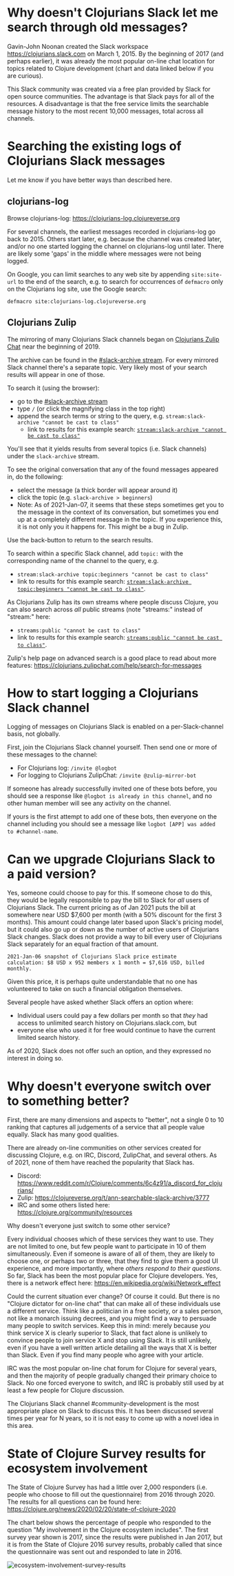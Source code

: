 # Why doesn't Clojurians Slack let me search through old messages?

Gavin-John Noonan created the Slack workspace
https://clojurians.slack.com on March 1, 2015.  By the beginning of
2017 (and perhaps earlier), it was already the most popular on-line
chat location for topics related to Clojure development (chart and
data linked below if you are curious).

This Slack community was created via a free plan provided by Slack for
open source communities.  The advantage is that Slack pays for all of
the resources.  A disadvantage is that the free service limits the
searchable message history to the most recent 10,000 messages, total
across all channels.


# Searching the existing logs of Clojurians Slack messages

Let me know if you have better ways than described here.

## clojurians-log

Browse clojurians-log: https://clojurians-log.clojureverse.org

For several channels, the earliest messages recorded in clojurians-log
go back to 2015.  Others start later, e.g. because the channel was
created later, and/or no one started logging the channel on
clojurians-log until later.  There are likely some 'gaps' in the
middle where messages were not being logged.

On Google, you can limit searches to any web site by appending
`site:site-url` to the end of the search, e.g. to search for
occurrences of `defmacro` only on the Clojurians log site, use the
Google search:

```
defmacro site:clojurians-log.clojureverse.org
```

## Clojurians Zulip

The mirroring of many Clojurians Slack channels began on [Clojurians
Zulip Chat](https://clojurians.zulipchat.com/) near the beginning of 2019.

The archive can be found in the [#slack-archive
stream](https://clojurians.zulipchat.com/#narrow/stream/180378-slack-archive).
For every mirrored Slack channel there's a separate topic. Very likely
most of your search results will appear in one of those.

To search it (using the browser):
- go to the [#slack-archive stream](https://clojurians.zulipchat.com/#narrow/stream/180378-slack-archive)
- type `/` (or click the magnifying class in the top right)
- append the search terms or string to the query,
  e.g. `stream:slack-archive "cannot be cast to class"`
  - link to results for this example search: [`stream:slack-archive "cannot be cast to class"`](https://clojurians.zulipchat.com/#narrow/stream/180378-slack-archive/search/.22cannot.20be.20cast.20to.20class.22)

You'll see that it yields results from several topics (i.e. Slack
channels) under the `slack-archive` stream.

To see the original conversation that any of the found messages
appeared in, do the following:
- select the message (a thick border will appear around it)
- click the topic (e.g. `slack-archive > beginners`)
- Note: As of 2021-Jan-07, it seems that these steps sometimes get
  you to the message in the context of its conversation, but sometimes
  you end up at a completely different message in the topic.  If you
  experience this, it is not only you it happens for.  This might be a
  bug in Zulip.

Use the back-button to return to the search results.

To search within a specific Slack channel, add `topic:` with the
corresponding name of the channel to the query, e.g.
- `stream:slack-archive topic:beginners "cannot be cast to class"`
- link to results for this example search: [`stream:slack-archive topic:beginners "cannot be cast to class"`](https://clojurians.zulipchat.com/#narrow/stream/180378-slack-archive/search/.22cannot.20be.20cast.20to.20class.22).

As Clojurians Zulip has its own streams where people discuss Clojure,
you can also search across _all_ public streams (note "streams:"
instead of "stream:" here:
- `streams:public "cannot be cast to class"`
- link to results for this example search: [`streams:public "cannot be cast to class"`](https://clojurians.zulipchat.com/#narrow/streams/public/search/.22cannot.20be.20cast.20to.20class.22).

Zulip's help page on advanced search is a good place to read about
more features:
https://clojurians.zulipchat.com/help/search-for-messages


# How to start logging a Clojurians Slack channel

Logging of messages on Clojurians Slack is enabled on a
per-Slack-channel basis, not globally.

First, join the Clojurians Slack channel yourself.  Then send one or
more of these messages to the channel:

+ For Clojurians log: `/invite @logbot`
+ For logging to Clojurians ZulipChat: `/invite @zulip-mirror-bot`

If someone has already successfully invited one of these bots before,
you should see a response like `@logbot is already in this channel`,
and no other human member will see any activity on the channel.

If yours is the first attempt to add one of these bots, then everyone
on the channel including you should see a message like `logbot [APP]
was added to #channel-name`.


# Can we upgrade Clojurians Slack to a paid version?

Yes, someone could choose to pay for this.  If someone chose to do
this, they would be legally responsible to pay the bill to Slack for
_all_ users of Clojurians Slack.  The current pricing as of Jan 2021
puts the bill at somewhere near USD $7,600 per month (with a 50%
discount for the first 3 months).  This amount could change later
based upon Slack's pricing model, but it could also go up or down as
the number of active users of Clojurians Slack changes.  Slack does
not provide a way to bill every user of Clojurians Slack separately
for an equal fraction of that amount.

    2021-Jan-06 snapshot of Clojurians Slack price estimate
    calculation: $8 USD x 952 members x 1 month = $7,616 USD, billed
    monthly.

Given this price, it is perhaps quite understandable that no one has
volunteered to take on such a financial obligation themselves.

Several people have asked whether Slack offers an option where:

+ Individual users could pay a few dollars per month so that _they_
  had access to unlimited search history on Clojurians.slack.com, but
+ everyone else who used it for free would continue to have the
  current limited search history.

As of 2020, Slack does not offer such an option, and they expressed no
interest in doing so.


# Why doesn't everyone switch over to something better?

First, there are many dimensions and aspects to "better", not a single
0 to 10 ranking that captures all judgements of a service that all
people value equally.  Slack has many good qualities.

There are already on-line communities on other services created for
discussing Clojure, e.g. on IRC, Discord, ZulipChat, and several
others.  As of 2021, none of them have reached the popularity that
Slack has.

+ Discord:
  https://www.reddit.com/r/Clojure/comments/6c4z91/a_discord_for_clojurians/
+ Zulip: https://clojureverse.org/t/ann-searchable-slack-archive/3777
+ IRC and some others listed here: https://clojure.org/community/resources

Why doesn't everyone just switch to some other service?

Every individual chooses which of these services they want to use.
They are not limited to one, but few people want to participate in 10
of them simultaneously.  Even if someone is aware of all of them, they
are likely to choose one, or perhaps two or three, that they find to
give them a good UI experience, and more importantly, where _others
respond to their questions_.  So far, Slack has been the most popular
place for Clojure developers.  Yes, there is a network effect here:
https://en.wikipedia.org/wiki/Network_effect

Could the current situation ever change?  Of course it could.  But
there is no "Clojure dictator for on-line chat" that can make all of
these individuals use a different service.  Think like a politician in
a free society, or a sales person, not like a monarch issuing decrees,
and you might find a way to persuade many people to switch services.
Keep this in mind: merely because _you_ think service X is clearly
superior to Slack, that fact alone is unlikely to convince people to
join service X and stop using Slack.  It is still unlikely, even if
you have a well written article detailing all the ways that X is
better than Slack.  Even if you find many people who agree with your
article.

IRC was the most popular on-line chat forum for Clojure for several
years, and then the majority of people gradually changed their primary
choice to Slack.  No one forced everyone to switch, and IRC is
probably still used by at least a few people for Clojure discussion.

The Clojurians Slack channel #community-development is the most
appropriate place on Slack to discuss this.  It has been discussed
several times per year for N years, so it is not easy to come up with
a novel idea in this area.


# State of Clojure Survey results for ecosystem involvement

The State of Clojure Survey has had a little over 2,000 responders
(i.e. people who choose to fill out the questionnaire) from 2016
through 2020.  The results for all questions can be found here:
https://clojure.org/news/2020/02/20/state-of-clojure-2020

The chart below shows the percentage of people who responded to the
question "My involvement in the Clojure ecosystem includes".  The
first survey year shown is 2017, since the results were published in
Jan 2017, but it is from the State of Clojure 2016 survey results,
probably called that since the questionnaire was sent out and
responded to late in 2016.

![ecosystem-involvement-survey-results](clojure-survey-ecosystem-involvement-chart.png)
